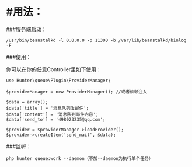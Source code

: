 #用法：
======================

###服务端启动：

```
/usr/bin/beanstalkd -l 0.0.0.0 -p 11300 -b /var/lib/beanstalkd/binlog -F

```

###使用：

你可以在你的任意Controller里如下使用：

```
use Hunter\queue\Plugin\ProviderManager;

$providerManager = new ProviderManager(); //或者依赖注入

$data = array();
$data['title'] = '消息队列发邮件';
$data['content'] = '消息队列邮件内容';
$data['send_to'] = '498023235@qq.com';

$provider = $providerManager->loadProvider();
$provider->createItem('send_mail', $data);

```

###监听：

```
php hunter queue:work --daemon（不加--daemon为执行单个任务）

```
